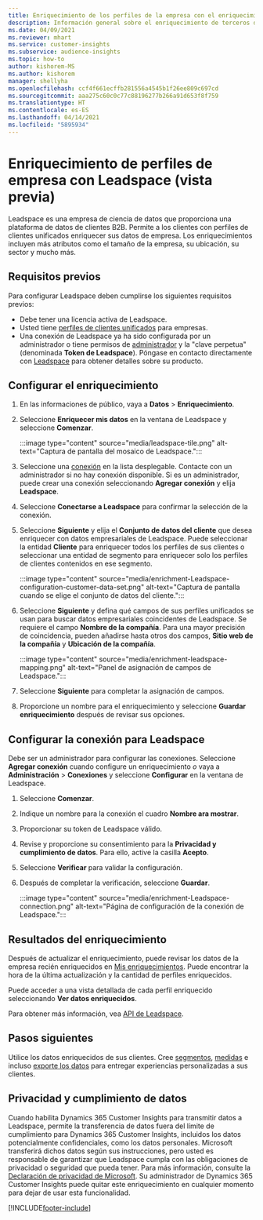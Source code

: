 ```yaml
---
title: Enriquecimiento de los perfiles de la empresa con el enriquecimiento de terceros de Leadspace
description: Información general sobre el enriquecimiento de terceros de Leadspace.
ms.date: 04/09/2021
ms.reviewer: mhart
ms.service: customer-insights
ms.subservice: audience-insights
ms.topic: how-to
author: kishorem-MS
ms.author: kishorem
manager: shellyha
ms.openlocfilehash: ccf4f661ecffb281556a4545b1f26ee809c697cd
ms.sourcegitcommit: aaa275c60c0c77c88196277b266a91d653f8f759
ms.translationtype: HT
ms.contentlocale: es-ES
ms.lasthandoff: 04/14/2021
ms.locfileid: "5895934"
---
```

# <a name="enrichment-of-company-profiles-with-leadspace-preview"></a>Enriquecimiento de perfiles de empresa con Leadspace (vista previa)

Leadspace es una empresa de ciencia de datos que proporciona una plataforma de datos de clientes B2B. Permite a los clientes con perfiles de clientes unificados enriquecer sus datos de empresa. Los enriquecimientos incluyen más atributos como el tamaño de la empresa, su ubicación, su sector y mucho más.

## <a name="prerequisites"></a>Requisitos previos

Para configurar Leadspace deben cumplirse los siguientes requisitos previos:

- Debe tener una licencia activa de Leadspace.
- Usted tiene [perfiles de clientes unificados](customer-profiles.md) para empresas.
- Una conexión de Leadspace ya ha sido configurada por un administrador o tiene permisos de [administrador](permissions.md#administrator) y la "clave perpetua" (denominada **Token de Leadspace**). Póngase en contacto directamente con [Leadspace](https://www.leadspace.com/products/leadspace-on-demand/) para obtener detalles sobre su producto.

## <a name="configure-the-enrichment"></a>Configurar el enriquecimiento

1. En las informaciones de público, vaya a **Datos** > **Enriquecimiento**.

1. Seleccione **Enriquecer mis datos** en la ventana de Leadspace y seleccione **Comenzar**.

   :::image type="content" source="media/leadspace-tile.png" alt-text="Captura de pantalla del mosaico de Leadspace.":::

1. Seleccione una [conexión](connections.md) en la lista desplegable. Contacte con un administrador si no hay conexión disponible. Si es un administrador, puede crear una conexión seleccionando **Agregar conexión** y elija **Leadspace**. 

1. Seleccione **Conectarse a Leadspace** para confirmar la selección de la conexión.

1. Seleccione **Siguiente** y elija el **Conjunto de datos del cliente** que desea enriquecer con datos empresariales de Leadspace. Puede seleccionar la entidad **Cliente** para enriquecer todos los perfiles de sus clientes o seleccionar una entidad de segmento para enriquecer solo los perfiles de clientes contenidos en ese segmento.

    :::image type="content" source="media/enrichment-Leadspace-configuration-customer-data-set.png" alt-text="Captura de pantalla cuando se elige el conjunto de datos del cliente.":::

1. Seleccione **Siguiente** y defina qué campos de sus perfiles unificados se usan para buscar datos empresariales coincidentes de Leadspace. Se requiere el campo **Nombre de la compañía**. Para una mayor precisión de coincidencia, pueden añadirse hasta otros dos campos, **Sitio web de la compañía** y **Ubicación de la compañía**.

   :::image type="content" source="media/enrichment-leadspace-mapping.png" alt-text="Panel de asignación de campos de Leadspace.":::

1. Seleccione **Siguiente** para completar la asignación de campos.

1. Proporcione un nombre para el enriquecimiento y seleccione **Guardar enriquecimiento** después de revisar sus opciones.


## <a name="configure-the-connection-for-leadspace"></a>Configurar la conexión para Leadspace 

Debe ser un administrador para configurar las conexiones. Seleccione **Agregar conexión** cuando configure un enriquecimiento *o* vaya a **Administración** > **Conexiones** y seleccione **Configurar** en la ventana de Leadspace.

1. Seleccione **Comenzar**. 

1. Indique un nombre para la conexión el cuadro **Nombre ara mostrar**.

1. Proporcionar su token de Leadspace válido.

1. Revise y proporcione su consentimiento para la **Privacidad y cumplimiento de datos**. Para ello, active la casilla **Acepto**.

1. Seleccione **Verificar** para validar la configuración.

1. Después de completar la verificación, seleccione **Guardar**.
   
   :::image type="content" source="media/enrichment-Leadspace-connection.png" alt-text="Página de configuración de la conexión de Leadspace.":::

## <a name="enrichment-results"></a>Resultados del enriquecimiento

Después de actualizar el enriquecimiento, puede revisar los datos de la empresa recién enriquecidos en [Mis enriquecimientos](enrichment-hub.md). Puede encontrar la hora de la última actualización y la cantidad de perfiles enriquecidos.

Puede acceder a una vista detallada de cada perfil enriquecido seleccionando **Ver datos enriquecidos**.

Para obtener más información, vea [API de Leadspace](https://support.leadspace.com/hc/en-us/sections/201997649-API).

## <a name="next-steps"></a>Pasos siguientes

Utilice los datos enriquecidos de sus clientes. Cree [segmentos](segments.md), [medidas](measures.md) e incluso [exporte los datos](export-destinations.md) para entregar experiencias personalizadas a sus clientes.

## <a name="data-privacy-and-compliance"></a>Privacidad y cumplimiento de datos

Cuando habilita Dynamics 365 Customer Insights para transmitir datos a Leadspace, permite la transferencia de datos fuera del límite de cumplimiento para Dynamics 365 Customer Insights, incluidos los datos potencialmente confidenciales, como los datos personales. Microsoft transferirá dichos datos según sus instrucciones, pero usted es responsable de garantizar que Leadspace cumpla con las obligaciones de privacidad o seguridad que pueda tener. Para más información, consulte la [Declaración de privacidad de Microsoft](https://go.microsoft.com/fwlink/?linkid=396732).
Su administrador de Dynamics 365 Customer Insights puede quitar este enriquecimiento en cualquier momento para dejar de usar esta funcionalidad.


[!INCLUDE[footer-include](../includes/footer-banner.md)]
